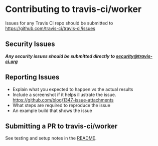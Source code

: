 # Contributing to travis-ci/worker

Issues for any Travis CI repo should be submitted to
https://github.com/travis-ci/travis-ci/issues

## Security Issues

***Any security issues should be submitted directly to
[security@travis-ci.org](mailto:security@travis-ci.org)***

## Reporting Issues
- Explain what you expected to happen vs the actual results
- Include a screenshot if it helps illustrate the issue.
  https://github.com/blog/1347-issue-attachments
- What steps are required to reproduce the issue
- An example build that shows the issue

## Submitting a PR to travis-ci/worker

See testing and setup notes in the [README](./README.md).
